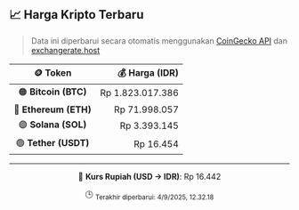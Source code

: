 

<!-- HARGA_KRIPTO -->
## 📈 Harga Kripto Terbaru

> Data ini diperbarui secara otomatis menggunakan [CoinGecko API](https://www.coingecko.com/) dan [exchangerate.host](https://exchangerate.host/)

<div align="center">

| 🪙 Token | 💰 Harga (IDR) |
|:------:|---------------:|
| 🟠 **Bitcoin (BTC)**   | Rp 1.823.017.386 |
| 🔵 **Ethereum (ETH)**  | Rp 71.998.057 |
| 🟣 **Solana (SOL)**    | Rp 3.393.145 |
| 🟢 **Tether (USDT)**   | Rp 16.454 |

---

💱 **Kurs Rupiah (USD → IDR)**: Rp 16.442

🕒 <sub>Terakhir diperbarui: 4/9/2025, 12.32.18</sub>

</div>
<!-- /HARGA_KRIPTO -->